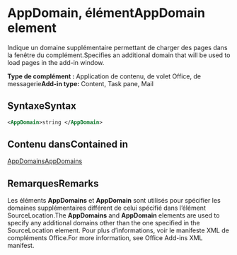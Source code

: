 # <a name="appdomain-element"></a><span data-ttu-id="628dd-101">AppDomain, élément</span><span class="sxs-lookup"><span data-stu-id="628dd-101">AppDomain element</span></span>

<span data-ttu-id="628dd-102">Indique un domaine supplémentaire permettant de charger des pages dans la fenêtre du complément.</span><span class="sxs-lookup"><span data-stu-id="628dd-102">Specifies an additional domain that will be used to load pages in the add-in window.</span></span>

<span data-ttu-id="628dd-103">**Type de complément :** Application de contenu, de volet Office, de messagerie</span><span class="sxs-lookup"><span data-stu-id="628dd-103">**Add-in type:** Content, Task pane, Mail</span></span>

## <a name="syntax"></a><span data-ttu-id="628dd-104">Syntaxe</span><span class="sxs-lookup"><span data-stu-id="628dd-104">Syntax</span></span>

```XML
<AppDomain>string </AppDomain>
```

## <a name="contained-in"></a><span data-ttu-id="628dd-105">Contenu dans</span><span class="sxs-lookup"><span data-stu-id="628dd-105">Contained in</span></span>

[<span data-ttu-id="628dd-106">AppDomains</span><span class="sxs-lookup"><span data-stu-id="628dd-106">AppDomains</span></span>](appdomains.md)

## <a name="remarks"></a><span data-ttu-id="628dd-107">Remarques</span><span class="sxs-lookup"><span data-stu-id="628dd-107">Remarks</span></span>

<span data-ttu-id="628dd-108">Les éléments **AppDomains** et **AppDomain** sont utilisés pour spécifier les domaines supplémentaires différent de celui spécifié dans l’élément SourceLocation.</span><span class="sxs-lookup"><span data-stu-id="628dd-108">The  **AppDomains** and **AppDomain** elements are used to specify any additional domains other than the one specified in the SourceLocation element.</span></span> <span data-ttu-id="628dd-109">Pour plus d’informations, voir le manifeste XML de compléments Office.</span><span class="sxs-lookup"><span data-stu-id="628dd-109">For more information, see Office Add-ins XML manifest.</span></span>

